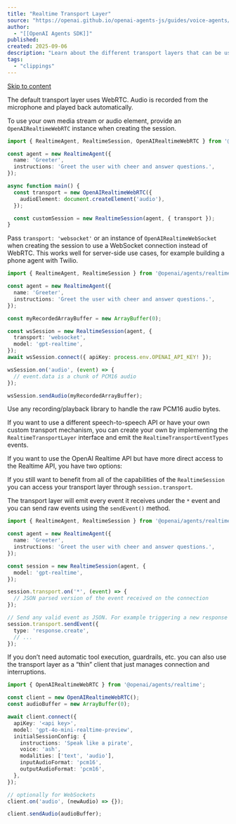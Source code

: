 ```yaml
---
title: "Realtime Transport Layer"
source: "https://openai.github.io/openai-agents-js/guides/voice-agents/transport/"
author:
  - "[[OpenAI Agents SDK]]"
published:
created: 2025-09-06
description: "Learn about the different transport layers that can be used with Realtime Agents."
tags:
  - "clippings"
---
```

[Skip to content](https://openai.github.io/openai-agents-js/guides/voice-agents/transport/#_top)

The default transport layer uses WebRTC. Audio is recorded from the microphone and played back automatically.

To use your own media stream or audio element, provide an `OpenAIRealtimeWebRTC` instance when creating the session.

```typescript
import { RealtimeAgent, RealtimeSession, OpenAIRealtimeWebRTC } from '@openai/agents/realtime';

const agent = new RealtimeAgent({
  name: 'Greeter',
  instructions: 'Greet the user with cheer and answer questions.',
});

async function main() {
  const transport = new OpenAIRealtimeWebRTC({
    audioElement: document.createElement('audio'),
  });

  const customSession = new RealtimeSession(agent, { transport });
}
```

Pass `transport: 'websocket'` or an instance of `OpenAIRealtimeWebSocket` when creating the session to use a WebSocket connection instead of WebRTC. This works well for server-side use cases, for example building a phone agent with Twilio.

```typescript
import { RealtimeAgent, RealtimeSession } from '@openai/agents/realtime';

const agent = new RealtimeAgent({
  name: 'Greeter',
  instructions: 'Greet the user with cheer and answer questions.',
});

const myRecordedArrayBuffer = new ArrayBuffer(0);

const wsSession = new RealtimeSession(agent, {
  transport: 'websocket',
  model: 'gpt-realtime',
});
await wsSession.connect({ apiKey: process.env.OPENAI_API_KEY! });

wsSession.on('audio', (event) => {
  // event.data is a chunk of PCM16 audio
});

wsSession.sendAudio(myRecordedArrayBuffer);
```

Use any recording/playback library to handle the raw PCM16 audio bytes.

If you want to use a different speech-to-speech API or have your own custom transport mechanism, you can create your own by implementing the `RealtimeTransportLayer` interface and emit the `RealtimeTransportEventTypes` events.

If you want to use the OpenAI Realtime API but have more direct access to the Realtime API, you have two options:

If you still want to benefit from all of the capabilities of the `RealtimeSession` you can access your transport layer through `session.transport`.

The transport layer will emit every event it receives under the `*` event and you can send raw events using the `sendEvent()` method.

```typescript
import { RealtimeAgent, RealtimeSession } from '@openai/agents/realtime';

const agent = new RealtimeAgent({
  name: 'Greeter',
  instructions: 'Greet the user with cheer and answer questions.',
});

const session = new RealtimeSession(agent, {
  model: 'gpt-realtime',
});

session.transport.on('*', (event) => {
  // JSON parsed version of the event received on the connection
});

// Send any valid event as JSON. For example triggering a new response
session.transport.sendEvent({
  type: 'response.create',
  // ...
});
```

If you don’t need automatic tool execution, guardrails, etc. you can also use the transport layer as a “thin” client that just manages connection and interruptions.

```typescript
import { OpenAIRealtimeWebRTC } from '@openai/agents/realtime';

const client = new OpenAIRealtimeWebRTC();
const audioBuffer = new ArrayBuffer(0);

await client.connect({
  apiKey: '<api key>',
  model: 'gpt-4o-mini-realtime-preview',
  initialSessionConfig: {
    instructions: 'Speak like a pirate',
    voice: 'ash',
    modalities: ['text', 'audio'],
    inputAudioFormat: 'pcm16',
    outputAudioFormat: 'pcm16',
  },
});

// optionally for WebSockets
client.on('audio', (newAudio) => {});

client.sendAudio(audioBuffer);
```